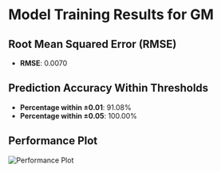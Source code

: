 # Model Training Results for GM

## Root Mean Squared Error (RMSE)
- **RMSE**: 0.0070

## Prediction Accuracy Within Thresholds
- **Percentage within ±0.01**: 91.08%
- **Percentage within ±0.05**: 100.00%

## Performance Plot
![Performance Plot](../imgs/GM.png)
